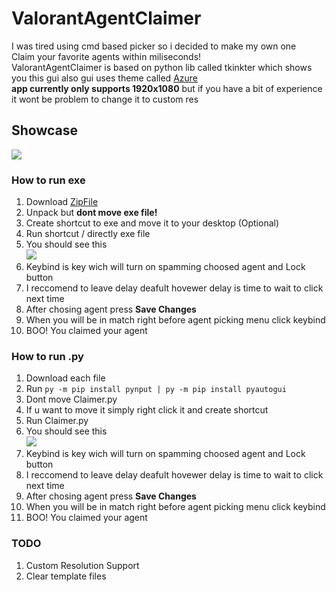 # ValorantAgentClaimer
I was tired using cmd based picker so i decided to make my own one\
Claim your favorite agents within miliseconds! \
ValorantAgentClaimer is based on python lib called tkinkter which shows you this gui also gui uses theme called [Azure](https://github.com/rdbende/Azure-ttk-theme/)\
**app currently only supports 1920x1080** but if you have a bit of experience it wont be problem to change it to custom res
## Showcase
![](https://cdn.upload.systems/uploads/MqEhsvXs.png)
### How to run exe
1. Download [ZipFile](https://github.com/Cloudzik1337/ValorantAgentClaimer/releases/download/1.0.2/Exe.Build.zip)
2. Unpack but **dont move exe file!**
3. Create shortcut to exe and move it to your desktop (Optional)
4. Run shortcut / directly exe file
5. You should see this \
![](https://cdn.upload.systems/uploads/MqEhsvXs.png)
6. Keybind is key wich will turn on spamming choosed agent and Lock button
7. I reccomend to leave delay deafult hovewer delay is time to wait to click next time
8. After chosing agent press **Save Changes**
9. When you will be in match right before agent picking menu click keybind
10. BOO! You claimed your agent

### How to run .py
1. Download each file
2. Run `py -m pip install pynput | py -m pip install pyautogui`
3. Dont move Claimer.py
4. If u want to move it simply right click it and create shortcut
5. Run Claimer.py
6. You should see this \
![](https://cdn.upload.systems/uploads/MqEhsvXs.png)
7. Keybind is key wich will turn on spamming choosed agent and Lock button
8. I reccomend to leave delay deafult hovewer delay is time to wait to click next time
9. After chosing agent press **Save Changes**
10. When you will be in match right before agent picking menu click keybind
11. BOO! You claimed your agent

### TODO
1. Custom Resolution Support
2. Clear template files
